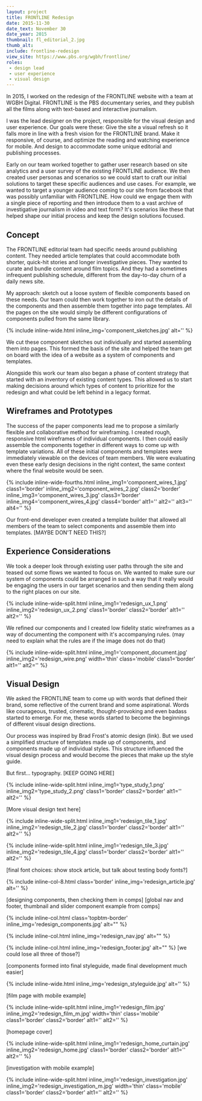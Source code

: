 ```yaml
---
layout: project
title: FRONTLINE Redesign
date: 2015-11-30
date_text: November 30
date_year: 2015
thumbnail: fl_editorial_2.jpg
thumb_alt: 
include: frontline-redesign
view_site: https://www.pbs.org/wgbh/frontline/
roles: 
 - design lead
 - user experience
 - visual design
---
```


In 2015, I worked on the redesign of the FRONTLINE website with a team at WGBH Digital. FRONTLINE is the PBS documentary series, and they publish all the films along with text-based and interactive journalism. 

I was the lead designer on the project, responsible for the visual design and user experience. Our goals were these: Give the site a visual refresh so it falls more in line with a fresh vision for the FRONTLINE brand. Make it responsive, of course, and optimize the reading and watching experience for mobile. And design to accommodate some unique editorial and publishing processes. 

Early on our team worked together to gather user research based on site analytics and a user survey of the existing FRONTLINE audience. We then created user personas and scenarios so we could start to craft our initial solutions to target these specific audiences and use cases. For example, we wanted to target a younger audience coming to our site from facebook that was possibly unfamiliar with FRONTLINE. How could we engage them with a single piece of reporting and then introduce them to a vast archive of investigative journalism in video and text form? It's scenarios like these that helped shape our initial process and keep the design solutions focused.

## Concept

The FRONTLINE editorial team had specific needs around publishing content. They needed article templates that could accommodate both shorter, quick-hit stories and longer investigative pieces. They wanted to curate and bundle content around film topics. And they had a sometimes infrequent publishing schedule, different from the day-to-day churn of a daily news site. 

My approach: sketch out a loose system of flexible components based on these needs. Our team could then work together to iron out the details of the components and then assemble them together into page templates. All the pages on the site would simply be different configurations of components pulled from the same library.

{% include inline-wide.html inline_img='component_sketches.jpg' alt='' %}

We cut these component sketches out individually and started assembling them into pages. This formed the basis of the site and helped the team get on board with the idea of a website as a system of components and templates. 

Alongside this work our team also began a phase of content strategy that started with an inventory of existing content types. This allowed us to start making decisions around which types of content to prioritize for the redesign and what could be left behind in a legacy format. 

## Wireframes and Prototypes

The success of the paper components lead me to propose a similarly flexible and collaborative method for wireframing. I created rough, responsive html wireframes of individual components. I then could easily assemble the components together in different ways to come up with template variations. All of these initial components and templates were immediately viewable on the devices of team members. We were evaluating even these early design decisions in the right context, the same context where the final website would be seen.

{% include inline-wide-fourths.html inline_img1='component_wires_1.jpg' class1='border' inline_img2='component_wires_2.jpg' class2='border' inline_img3='component_wires_3.jpg' class3='border' inline_img4='component_wires_4.jpg' class4='border' alt1='' alt2='' alt3='' alt4='' %}

Our front-end developer even created a template builder that allowed all members of the team to select components and assemble them into templates. [MAYBE DON'T NEED THIS?]

## Experience Considerations

We took a deeper look through existing user paths through the site and teased out some flows we wanted to focus on. We wanted to make sure our system of components could be arranged in such a way that it really would be engaging the users in our target scenarios and then sending them along to the right places on our site.

{% include inline-wide-split.html inline_img1='redesign_ux_1.png' inline_img2='redesign_ux_2.png'  class1='border' class2='border' alt1='' alt2='' %}

We refined our components and I created low fidelity static wireframes as a way of documenting the component with it's accompanying rules. (may need to explain what the rules are if the image does not do that)

{% include inline-wide-split.html inline_img1='component_document.jpg' inline_img2='redesign_wire.png' width='thin' class='mobile' class1='border' alt1='' alt2='' %}

## Visual Design

We asked the FRONTLINE team to come up with words that defined their brand, some reflective of the current brand and some aspirational. Words like courageous, trusted, cinematic, thought-provoking and even badass started to emerge. For me, these words started to become the beginnings of different visual design directions.

Our process was inspired by Brad Frost's atomic design (link). But we used a simplified structure of templates made up of components, and components made up of individual styles. This structure influenced the visual design process and would become the pieces that make up the style guide.

But first… typography. [KEEP GOING HERE]

{% include inline-wide-split.html inline_img1='type_study_1.png' inline_img2='type_study_2.png'  class1='border' class2='border' alt1='' alt2='' %}

[More visual design text here]

{% include inline-wide-split.html inline_img1='redesign_tile_1.jpg' inline_img2='redesign_tile_2.jpg' class1='border' class2='border' alt1='' alt2='' %}

{% include inline-wide-split.html inline_img1='redesign_tile_3.jpg' inline_img2='redesign_tile_4.jpg' class1='border' class2='border' alt1='' alt2='' %}

[final font choices: show stock article, but talk about testing body fonts?]

{% include inline-col-8.html class='border' inline_img='redesign_article.jpg' alt='' %}

[designing components, then checking them in comps]
[global nav and footer, thumbnail and slider component example from comps]

{% include inline-col.html class='topbtm-border' inline_img='redesign_components.jpg' alt="" %}

{% include inline-col.html inline_img='redesign_nav.jpg' alt="" %}

{% include inline-col.html inline_img='redesign_footer.jpg' alt="" %}
[we could lose all three of those?]

[components formed into final styleguide, made final development much easier]

{% include inline-wide.html inline_img='redesign_styleguide.jpg' alt='' %}

[film page with mobile example]

{% include inline-wide-split.html inline_img1='redesign_film.jpg' inline_img2='redesign_film_m.jpg' width='thin' class='mobile' class1='border' class2='border' alt1='' alt2='' %}

[homepage cover]

{% include inline-wide-split.html inline_img1='redesign_home_curtain.jpg' inline_img2='redesign_home.jpg' class1='border' class2='border' alt1='' alt2='' %}

[investigation with mobile example]

{% include inline-wide-split.html inline_img1='redesign_investigation.jpg' inline_img2='redesign_investigation_m.jpg' width='thin' class='mobile' class1='border' class2='border' alt1='' alt2='' %}



